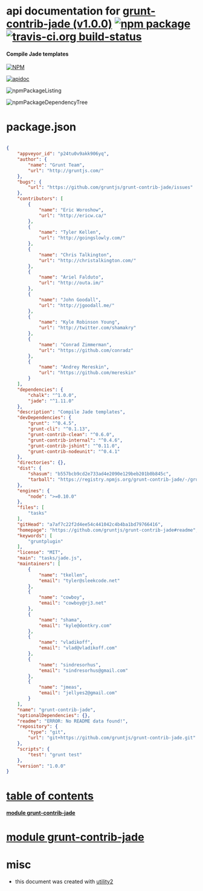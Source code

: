 # api documentation for  [grunt-contrib-jade (v1.0.0)](https://github.com/gruntjs/grunt-contrib-jade#readme)  [![npm package](https://img.shields.io/npm/v/npmdoc-grunt-contrib-jade.svg?style=flat-square)](https://www.npmjs.org/package/npmdoc-grunt-contrib-jade) [![travis-ci.org build-status](https://api.travis-ci.org/npmdoc/node-npmdoc-grunt-contrib-jade.svg)](https://travis-ci.org/npmdoc/node-npmdoc-grunt-contrib-jade)
#### Compile Jade templates

[![NPM](https://nodei.co/npm/grunt-contrib-jade.png?downloads=true)](https://www.npmjs.com/package/grunt-contrib-jade)

[![apidoc](https://npmdoc.github.io/node-npmdoc-grunt-contrib-jade/build/screenCapture.buildNpmdoc.browser._2Fhome_2Ftravis_2Fbuild_2Fnpmdoc_2Fnode-npmdoc-grunt-contrib-jade_2Ftmp_2Fbuild_2Fapidoc.html.png)](https://npmdoc.github.io/node-npmdoc-grunt-contrib-jade/build/apidoc.html)

![npmPackageListing](https://npmdoc.github.io/node-npmdoc-grunt-contrib-jade/build/screenCapture.npmPackageListing.svg)

![npmPackageDependencyTree](https://npmdoc.github.io/node-npmdoc-grunt-contrib-jade/build/screenCapture.npmPackageDependencyTree.svg)



# package.json

```json

{
    "appveyor_id": "p24tu0v9akk906yq",
    "author": {
        "name": "Grunt Team",
        "url": "http://gruntjs.com/"
    },
    "bugs": {
        "url": "https://github.com/gruntjs/grunt-contrib-jade/issues"
    },
    "contributors": [
        {
            "name": "Eric Woroshow",
            "url": "http://ericw.ca/"
        },
        {
            "name": "Tyler Kellen",
            "url": "http://goingslowly.com/"
        },
        {
            "name": "Chris Talkington",
            "url": "http://christalkington.com/"
        },
        {
            "name": "Ariel Falduto",
            "url": "http://outa.im/"
        },
        {
            "name": "John Goodall",
            "url": "http://jgoodall.me/"
        },
        {
            "name": "Kyle Robinson Young",
            "url": "http://twitter.com/shamakry"
        },
        {
            "name": "Conrad Zimmerman",
            "url": "https://github.com/conradz"
        },
        {
            "name": "Andrey Mereskin",
            "url": "https://github.com/mereskin"
        }
    ],
    "dependencies": {
        "chalk": "^1.0.0",
        "jade": "^1.11.0"
    },
    "description": "Compile Jade templates",
    "devDependencies": {
        "grunt": "^0.4.5",
        "grunt-cli": "^0.1.13",
        "grunt-contrib-clean": "^0.6.0",
        "grunt-contrib-internal": "^0.4.6",
        "grunt-contrib-jshint": "^0.11.0",
        "grunt-contrib-nodeunit": "^0.4.1"
    },
    "directories": {},
    "dist": {
        "shasum": "b557bcb9cd2e733ad4e2090e129beb201b0b845c",
        "tarball": "https://registry.npmjs.org/grunt-contrib-jade/-/grunt-contrib-jade-1.0.0.tgz"
    },
    "engines": {
        "node": ">=0.10.0"
    },
    "files": [
        "tasks"
    ],
    "gitHead": "a7af7c22f2d4ee54c441042c4b4ba1bd79766416",
    "homepage": "https://github.com/gruntjs/grunt-contrib-jade#readme",
    "keywords": [
        "gruntplugin"
    ],
    "license": "MIT",
    "main": "tasks/jade.js",
    "maintainers": [
        {
            "name": "tkellen",
            "email": "tyler@sleekcode.net"
        },
        {
            "name": "cowboy",
            "email": "cowboy@rj3.net"
        },
        {
            "name": "shama",
            "email": "kyle@dontkry.com"
        },
        {
            "name": "vladikoff",
            "email": "vlad@vladikoff.com"
        },
        {
            "name": "sindresorhus",
            "email": "sindresorhus@gmail.com"
        },
        {
            "name": "jmeas",
            "email": "jellyes2@gmail.com"
        }
    ],
    "name": "grunt-contrib-jade",
    "optionalDependencies": {},
    "readme": "ERROR: No README data found!",
    "repository": {
        "type": "git",
        "url": "git+https://github.com/gruntjs/grunt-contrib-jade.git"
    },
    "scripts": {
        "test": "grunt test"
    },
    "version": "1.0.0"
}
```



# <a name="apidoc.tableOfContents"></a>[table of contents](#apidoc.tableOfContents)

#### [module grunt-contrib-jade](#apidoc.module.grunt-contrib-jade)



# <a name="apidoc.module.grunt-contrib-jade"></a>[module grunt-contrib-jade](#apidoc.module.grunt-contrib-jade)



# misc
- this document was created with [utility2](https://github.com/kaizhu256/node-utility2)
